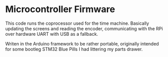 # Microcontroller Firmware

This code runs the coprocessor used for the time machine. Basically updating the screens and reading the encoder, communicating with the RPi over hardware UART with USB as a fallback.

Writen in the Arduino framework to be rather portable, originally intended for some bootleg STM32 Blue Pills I had littering my parts drawer.
